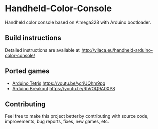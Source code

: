# Handheld-Color-Console

Handheld color console based on Atmega328 with Arduino bootloader.

## Build instructions

Detailed instructions are available at: http://vilaca.eu/handheld-arduino-color-console/


## Ported games

- [Arduino Tetris](ArduinoTetris/) https://youtu.be/ycriUQhm9pg
- [Arduino Breakout](ArduinoBreakout/) https://youtu.be/RhVOQ9A0XP8


## Contributing

Feel free to make this project better by contributing with source code, improvements, bug reports, fixes, new games, etc.
